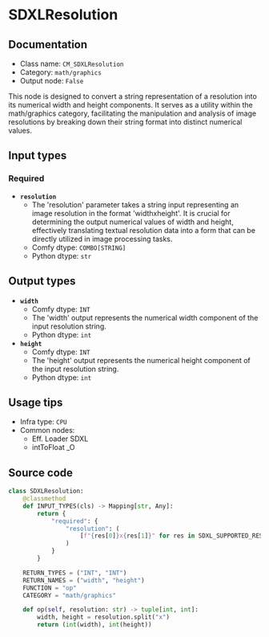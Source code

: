 # SDXLResolution
## Documentation
- Class name: `CM_SDXLResolution`
- Category: `math/graphics`
- Output node: `False`

This node is designed to convert a string representation of a resolution into its numerical width and height components. It serves as a utility within the math/graphics category, facilitating the manipulation and analysis of image resolutions by breaking down their string format into distinct numerical values.
## Input types
### Required
- **`resolution`**
    - The 'resolution' parameter takes a string input representing an image resolution in the format 'widthxheight'. It is crucial for determining the output numerical values of width and height, effectively translating textual resolution data into a form that can be directly utilized in image processing tasks.
    - Comfy dtype: `COMBO[STRING]`
    - Python dtype: `str`
## Output types
- **`width`**
    - Comfy dtype: `INT`
    - The 'width' output represents the numerical width component of the input resolution string.
    - Python dtype: `int`
- **`height`**
    - Comfy dtype: `INT`
    - The 'height' output represents the numerical height component of the input resolution string.
    - Python dtype: `int`
## Usage tips
- Infra type: `CPU`
- Common nodes:
    - Eff. Loader SDXL
    - intToFloat _O



## Source code
```python
class SDXLResolution:
    @classmethod
    def INPUT_TYPES(cls) -> Mapping[str, Any]:
        return {
            "required": {
                "resolution": (
                    [f"{res[0]}x{res[1]}" for res in SDXL_SUPPORTED_RESOLUTIONS],
                )
            }
        }

    RETURN_TYPES = ("INT", "INT")
    RETURN_NAMES = ("width", "height")
    FUNCTION = "op"
    CATEGORY = "math/graphics"

    def op(self, resolution: str) -> tuple[int, int]:
        width, height = resolution.split("x")
        return (int(width), int(height))

```
